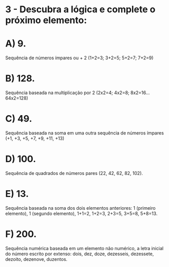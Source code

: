 
# 3 - Descubra a lógica e complete o próximo elemento:

# A) 9.
 Sequência de números ímpares ou + 2 (1+2=3; 3+2=5; 5+2=7; 7+2=9)

# B) 128.
 Sequência baseada na multiplicação por 2 (2x2=4; 4x2=8; 8x2=16... 64x2=128)

# C) 49. 
Sequência baseada na soma em uma outra sequência de números ímpares (+1, +3, +5, +7, +9, +11, +13)

# D) 100.
 Sequência de quadrados de números pares (22, 42, 62, 82, 102).

# E) 13.
 Sequência baseada na soma dos dois elementos anteriores: 1 (primeiro elemento), 1 (segundo elemento), 1+1=2, 1+2=3, 2+3=5, 3+5=8, 5+8=13.

# F) 200. 
Sequência numérica baseada em um elemento não numérico, a letra inicial do número escrito por extenso: dois, dez, doze, dezesseis, dezessete, dezoito, dezenove, duzentos.